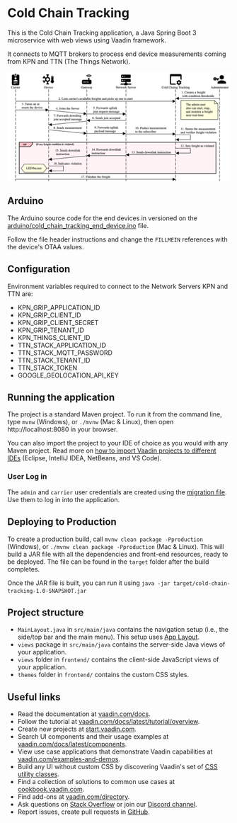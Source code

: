 # Cold Chain Tracking

This is the Cold Chain Tracking application, a Java Spring Boot 3 microservice with web views using Vaadin framework.

It connects to MQTT brokers to process end device measurements coming from KPN and TTN (The Things Network).

![Cold Chain Tracking freight sequence diagram.](docs/cold-chain-sequence-diagram.png "Cold Chain Tracking freight sequence diagram")

## Arduino

The Arduino source code for the end devices in versioned on the
[arduino/cold_chain_tracking_end_device.ino](arduino/cold_chain_tracking_end_device.ino) file.

Follow the file header instructions and change the `FILLMEIN` references with the device's OTAA values.

## Configuration

Environment variables required to connect to the Network Servers KPN and TTN are:

- KPN_GRIP_APPLICATION_ID
- KPN_GRIP_CLIENT_ID
- KPN_GRIP_CLIENT_SECRET
- KPN_GRIP_TENANT_ID
- KPN_THINGS_CLIENT_ID
- TTN_STACK_APPLICATION_ID
- TTN_STACK_MQTT_PASSWORD
- TTN_STACK_TENANT_ID
- TTN_STACK_TOKEN
- GOOGLE_GEOLOCATION_API_KEY

## Running the application

The project is a standard Maven project. To run it from the command line,
type `mvnw` (Windows), or `./mvnw` (Mac & Linux), then open
http://localhost:8080 in your browser.

You can also import the project to your IDE of choice as you would with any
Maven project. Read more on [how to import Vaadin projects to different IDEs](https://vaadin.com/docs/latest/guide/step-by-step/importing) (Eclipse, IntelliJ IDEA, NetBeans, and VS Code).

### User Log in

The `admin` and `carrier` user credentials are created using the
[migration file](src/main/resources/db/migration/V1_0_1__INITIAL_DML.sql). Use them to log in into the application.

## Deploying to Production

To create a production build, call `mvnw clean package -Pproduction` (Windows),
or `./mvnw clean package -Pproduction` (Mac & Linux).
This will build a JAR file with all the dependencies and front-end resources,
ready to be deployed. The file can be found in the `target` folder after the build completes.

Once the JAR file is built, you can run it using
`java -jar target/cold-chain-tracking-1.0-SNAPSHOT.jar`

## Project structure

- `MainLayout.java` in `src/main/java` contains the navigation setup (i.e., the
  side/top bar and the main menu). This setup uses
  [App Layout](https://vaadin.com/docs/components/app-layout).
- `views` package in `src/main/java` contains the server-side Java views of your application.
- `views` folder in `frontend/` contains the client-side JavaScript views of your application.
- `themes` folder in `frontend/` contains the custom CSS styles.

## Useful links

- Read the documentation at [vaadin.com/docs](https://vaadin.com/docs).
- Follow the tutorial at [vaadin.com/docs/latest/tutorial/overview](https://vaadin.com/docs/latest/tutorial/overview).
- Create new projects at [start.vaadin.com](https://start.vaadin.com/).
- Search UI components and their usage examples at [vaadin.com/docs/latest/components](https://vaadin.com/docs/latest/components).
- View use case applications that demonstrate Vaadin capabilities at [vaadin.com/examples-and-demos](https://vaadin.com/examples-and-demos).
- Build any UI without custom CSS by discovering Vaadin's set of [CSS utility classes](https://vaadin.com/docs/styling/lumo/utility-classes). 
- Find a collection of solutions to common use cases at [cookbook.vaadin.com](https://cookbook.vaadin.com/).
- Find add-ons at [vaadin.com/directory](https://vaadin.com/directory).
- Ask questions on [Stack Overflow](https://stackoverflow.com/questions/tagged/vaadin) or join our [Discord channel](https://discord.gg/MYFq5RTbBn).
- Report issues, create pull requests in [GitHub](https://github.com/vaadin).
